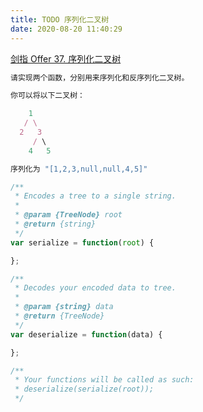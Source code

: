 ```yaml
---
title: TODO 序列化二叉树
date: 2020-08-20 11:40:29
---
```


[剑指 Offer 37. 序列化二叉树](https://leetcode-cn.com/problems/xu-lie-hua-er-cha-shu-lcof/)

```js
请实现两个函数，分别用来序列化和反序列化二叉树。

你可以将以下二叉树：

    1
   / \
  2   3
     / \
    4   5

序列化为 "[1,2,3,null,null,4,5]"

/**
 * Encodes a tree to a single string.
 *
 * @param {TreeNode} root
 * @return {string}
 */
var serialize = function(root) {

};

/**
 * Decodes your encoded data to tree.
 *
 * @param {string} data
 * @return {TreeNode}
 */
var deserialize = function(data) {

};

/**
 * Your functions will be called as such:
 * deserialize(serialize(root));
 */
```
